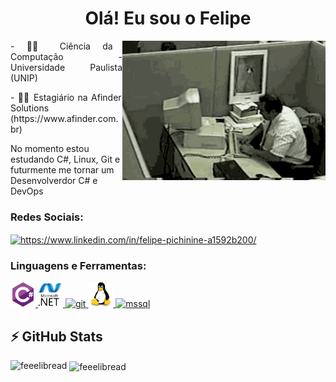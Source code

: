 <h1 align="center">Olá! Eu sou o Felipe</h1>
<img src = "beaking.gif" width = "325px" align = "right">
<p align = "justify">- 🧑‍🎓 Ciência da Computação - Universidade Paulista (UNIP) </p>
<p align = "justify">- 👨‍💻 Estagiário na Afinder Solutions (https://www.afinder.com.br)</p>

No momento estou estudando C#, Linux, Git e futurmente me tornar um Desenvolverdor C# e DevOps
<h3 align="left">Redes Sociais:</h3>
<p align="left">
<a href="https://linkedin.com/in/felipe-pichinine-a1592b200/" target="blank"><img align="center" src="https://raw.githubusercontent.com/rahuldkjain/github-profile-readme-generator/master/src/images/icons/Social/linked-in-alt.svg" alt="https://www.linkedin.com/in/felipe-pichinine-a1592b200/" height="30" width="40" /></a>
</p>

<h3 align="left">Linguagens e Ferramentas:</h3>
<p align="left"> <a href="https://www.w3schools.com/cs/" target="_blank" rel="noreferrer"> <img src="https://raw.githubusercontent.com/devicons/devicon/master/icons/csharp/csharp-original.svg" alt="csharp" width="40" height="40"/> </a> <a href="https://dotnet.microsoft.com/" target="_blank" rel="noreferrer"> <img src="https://raw.githubusercontent.com/devicons/devicon/master/icons/dot-net/dot-net-original-wordmark.svg" alt="dotnet" width="40" height="40"/> </a> <a href="https://git-scm.com/" target="_blank" rel="noreferrer"> <img src="https://www.vectorlogo.zone/logos/git-scm/git-scm-icon.svg" alt="git" width="40" height="40"/> </a> <a href="https://www.linux.org/" target="_blank" rel="noreferrer"> <img src="https://raw.githubusercontent.com/devicons/devicon/master/icons/linux/linux-original.svg" alt="linux" width="40" height="40"/> </a> <a href="https://www.microsoft.com/en-us/sql-server" target="_blank" rel="noreferrer"> <img src="https://www.svgrepo.com/show/303229/microsoft-sql-server-logo.svg" alt="mssql" width="40" height="40"/> </a> </p>

## ⚡ GitHub Stats
<p><img align="left" src="https://github-readme-stats.vercel.app/api/top-langs?username=feeelibread&show_icons=true&&theme=dark&locale=en&layout=compact" alt="feeelibread" /></p>

<p>&nbsp;<img align="center" src="https://github-readme-stats.vercel.app/api?username=feeelibread&show_icons=true&theme=dark&locale=en" alt="feeelibread" /></p>

